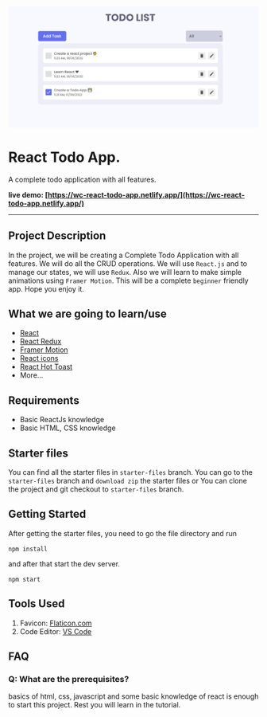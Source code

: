 ![React Todo App](./banner.png)

# React Todo App.

A complete todo application with all features.

**live demo: [https://wc-react-todo-app.netlify.app/](https://wc-react-todo-app.netlify.app/)**

---

## Project Description

In the project, we will be creating a Complete Todo Application with all features. We will do all the CRUD operations. We will use `React.js` and to manage our states, we will use `Redux`. Also we will learn to make simple animations using `Framer Motion`. This will be a complete `beginner` friendly app. Hope you enjoy it.

## What we are going to learn/use

- [React](https://reactjs.org/)
- [React Redux](https://redux.js.org/)
- [Framer Motion](https://framer.com/motion/)
- [React icons](https://react-icons.netlify.com/)
- [React Hot Toast](https://react-hot-toast.com/)
- More...

## Requirements

- Basic ReactJs knowledge
- Basic HTML, CSS knowledge

## Starter files

You can find all the starter files in `starter-files` branch. You can go to the `starter-files` branch and `download zip` the starter files or You can clone the project and git checkout to `starter-files` branch.

## Getting Started

After getting the starter files, you need to go the file directory and run

```shell
npm install
```

and after that start the dev server.

```shell
npm start
```

## Tools Used

1. Favicon: [Flaticon.com](https://www.flaticon.com/)
1. Code Editor: [VS Code](https://code.visualstudio.com/)

## FAQ

### Q: What are the prerequisites?

basics of html, css, javascript and some basic knowledge of react is enough to start this project. Rest you will learn in the tutorial.
